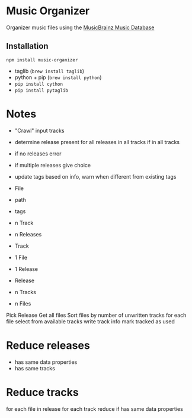 # Music Organizer

Organizer music files using the [MusicBrainz Music
Database](http://musicbrainz.org/)

## Installation

```
npm install music-organizer
```
 * taglib (`brew install taglib`)
 * python + pip (`brew install python`)
 * `pip install cython`
 * `pip install pytaglib`

# Notes

 * "Crawl" input tracks
 * determine release present
  for all releases in all tracks
    if in all tracks
 * if no releases error
 * if multiple releases give choice
 * update tags based on info, warn when different from existing tags

 * File
  * path
  * tags
  * n Track
  * n Releases

 * Track
  * 1 File
  * 1 Release

 * Release
  * n Tracks
  * n Files

Pick Release
Get all files 
Sort files by number of unwritten tracks
for each file
  select from available tracks
  write track info
  mark tracked as used

# Reduce releases

 * has same data properties
 * has same tracks

# Reduce tracks

for each file in release
for each track
reduce if has same data properties
